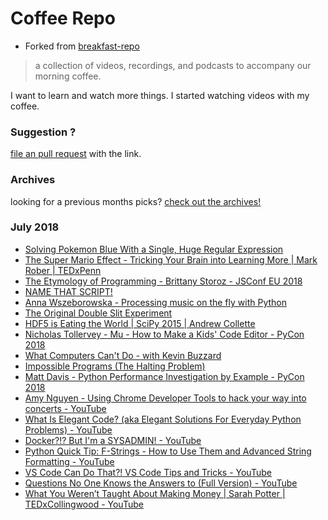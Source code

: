 # Coffee Repo #

* Forked from [breakfast-repo](https://github.com/ashleygwilliams/breakfast-repo)

> a collection of videos, recordings, and podcasts to accompany our morning coffee.

I want to learn and watch more things. I started watching videos with my coffee.

### Suggestion ?

[file an pull request](https://github.com/christopher-burke/coffee-repo/pulls) with the link.

### Archives

looking for a previous months picks? [check out the archives!](https://github.com/christopher-burke/coffee-repo/tree/coffee-repo/archives/)

### July 2018

* [Solving Pokemon Blue With a Single, Huge Regular Expression](https://youtu.be/Q2g9d29UIzk)
* [The Super Mario Effect - Tricking Your Brain into Learning More | Mark Rober | TEDxPenn](https://youtu.be/9vJRopau0g0)
* [The Etymology of Programming - Brittany Storoz - JSConf EU 2018](https://youtu.be/2KTK2qD4-gs)
* [NAME THAT SCRIPT!](https://youtu.be/PVDJL6fT14U)
* [Anna Wszeborowska - Processing music on the fly with Python](https://youtu.be/at2NppqIZok)
* [The Original Double Slit Experiment](https://youtu.be/Iuv6hY6zsd0)
* [HDF5 is Eating the World | SciPy 2015 | Andrew Collette](https://youtu.be/nddj5OA8LJo)
* [Nicholas Tollervey - Mu - How to Make a Kids' Code Editor - PyCon 2018](https://youtu.be/T5IAf5vGGSk)
* [What Computers Can't Do - with Kevin Buzzard](https://youtu.be/jQPb7DRMoZY)
* [Impossible Programs (The Halting Problem)](https://youtu.be/wGLQiHXHWNk)
* [Matt Davis - Python Performance Investigation by Example - PyCon 2018](https://youtu.be/yrRqNzJTBjk)
* [Amy Nguyen - Using Chrome Developer Tools to hack your way into concerts - YouTube](https://youtu.be/tXssxJgIHbs)
* [What Is Elegant Code? (aka Elegant Solutions For Everyday Python Problems) - YouTube](https://youtu.be/SlI9eOfxJJc)
* [Docker?!? But I'm a SYSADMIN! - YouTube](https://youtu.be/s9nuPlukp8k)
* [Python Quick Tip: F-Strings - How to Use Them and Advanced String Formatting - YouTube](https://youtu.be/nghuHvKLhJA)
* [VS Code Can Do That?! VS Code Tips and Tricks - YouTube](https://youtu.be/x5GzCohd4eo)
* [Questions No One Knows the Answers to (Full Version) - YouTube](https://youtu.be/7SWvDHvWXok)
* [What You Weren’t Taught About Making Money | Sarah Potter | TEDxCollingwood - YouTube](https://youtu.be/SuFKONsatkc)
